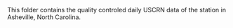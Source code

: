 This folder contains the quality controled daily USCRN data of the station in Asheville, North Carolina.
